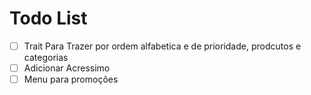 # Todo List

- [ ] Trait Para Trazer por ordem alfabetica e de prioridade, prodcutos e categorias
- [ ] Adicionar Acressimo
- [ ] Menu para promoções
